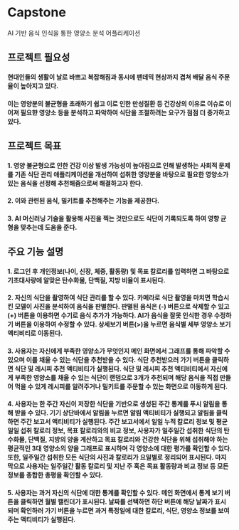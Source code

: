 
# Capstone
AI 기반 음식 인식을 통한 영양소 분석 어플리케이션

## 프로젝트 필요성
#### 현대인들의 생활이 날로 바쁘고 복잡해짐과 동시에 팬데믹 현상까지 겹쳐 배달 음식 주문율이 높아지고 있다. 
#### 이는 영양분의 불균형을 초래하기 쉽고 이로 인한 만성질환 등 건강상의 이유로 이슈로 이어져 필요햔 영양소 등을 분석하고     파악하여 식단을 조절하려는 요구가 점점 더 증가하고 있다.


## 프로젝트 목표
#### 1. 영양 불균형으로 인한 건강 이상 발생 가능성이 높아짐으로 인해 발생하는 사회적 문제를 기존 식단 관리 애플리케이션을 개선하여 섭취한 영양분을 바탕으로 필요한 영양소가 있는 음식을 선정해 추천해줌으로써 해결하고자 한다. 
#### 2. 이와 관련된 음식, 밀키트를 추천해주는 기능을 제공한다.
#### 3. AI 머신러닝 기술을 활용해 사진을 찍는 것만으로도 식단이 기록되도록 하여 영향 균형을 맞추는데 도움을 준다. 


## 주요 기능 설명
#### 1. 로그인 후 개인정보(나이, 신장, 체중, 활동량) 및 목표 칼로리를 입력하면 그 바탕으로 기초대사량에 알맞은     탄수화물, 단백질, 지방 비율이 표시된다.
#### 2. 자신의 식단을 촬영하여 식단 관리를 할 수 있다. 카메라로 식단 촬영을 마치면 학습시킨 모델이 사진을 분석하여 음식을 판별한다. 판멸된 음식은 (-) 버튼으로 삭제할 수 있고 (+) 버튼을 이용하면 수기로 음식 추가가 가능하다.     AI가 음식을 잘못 인식한 경우 수정하기 버튼을 이용하여 수정할 수 있다. 상세보기 버튼(>)을 누르면 음식별 세부 영양소 보기 액티비티로 이동된다. 
#### 3. 사용자는 자신에게 부족한 영양소가 무엇인지 메인 화면에서 그래프를 통해 파악할 수 있으며 이를 채울 수 있는 식단을 추천받을 수 있다. 식단 추천받으러 가기 버튼을 클릭하면 식단 및 레시피 추천 액티비티가 실행된다.    식단 및 레시피 추천 액티비티에서 자신에게 부족한 영양소를 채울 수 있는 식단이 랜덤으로 3개가 추천되며 해당 음식을 직접 만들어 먹을 수 있게 레시피를 알려주거나 밀키트를 주문할 수 있는 화면으로 이동하게 된다.
#### 4. 사용자는 한 주간 자신이 저장한 식단을 기반으로 생성된 주간 통계를 푸시 알림을 통해 받을 수 있다.    기기 상단바에서 알림을 누르면 알림 액티비티가 실행되고 알림을 클릭하면 주간 보고서 액티비티가 실행된다.     주간 보고서에서 일일 누적 칼로리 정보 및 평균 일일 섭취 칼로리 정보, 목표 칼로리와의 비교 정보, 사용자가 일주일간 섭취한 식단의 탄수화물, 단백질, 지방의 양을 계산하고 목표 칼로리와 건강한 식단을 위해 섭취해야 하는 평균적인 3대 영양소의 양을 그래프로 표시하며 각 영양소에 대한 평가를 확인할 수 있다.      또한, 일주일간 섭취한 모든 식단의 사진과 칼로리가 요일별로 정리되어 표시된다.    마지막으로 사용자는 일주일간 활동 칼로리 및 지난 주 혹은 목표 활동량과 비교 정보 등 모든 정보를 종합한 총평을 확인할 수 있다. 


#### 5. 사용자는 과거 자신의 식단에 대한 통계를 확인할 수 있다. 메인 화면에서 통계 보기 버튼을 클릭하면 월별 캘린더가 표시된다.     날짜를 선택하면 하단 버튼에 해당 날짜가 표시되며 확인하러 가기 버튼을 누르면 과거 특정일에 대한 칼로리, 식단, 영양소 정보를 보여주는 액티비티가 실행된다. 
